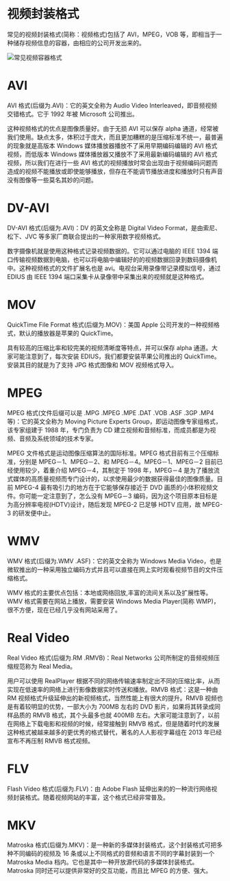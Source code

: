 # 视频封装格式

常见的视频封装格式(简称：视频格式)包括了 AVI，MPEG，VOB 等，即相当于一种储存视频信息的容器，由相应的公司开发出来的。

![常见视频容器格式](https://user-images.githubusercontent.com/5803001/47571490-3e9ced80-d96b-11e8-97ec-f1fd8af219e2.png)

# AVI

AVI 格式(后缀为.AVI)：它的英文全称为 Audio Video Interleaved，即音频视频交错格式。它于 1992 年被 Microsoft 公司推出。

这种视频格式的优点是图像质量好。由于无损 AVI 可以保存 alpha 通道，经常被我们使用。缺点太多，体积过于庞大，而且更加糟糕的是压缩标准不统一，最普遍的现象就是高版本 Windows 媒体播放器播放不了采用早期编码编辑的 AVI 格式视频，而低版本 Windows 媒体播放器又播放不了采用最新编码编辑的 AVI 格式视频，所以我们在进行一些 AVI 格式的视频播放时常会出现由于视频编码问题而造成的视频不能播放或即使能够播放，但存在不能调节播放进度和播放时只有声音没有图像等一些莫名其妙的问题。

# DV-AVI

DV-AVI 格式(后缀为.AVI)：DV 的英文全称是 Digital Video Format，是由索尼、松下、JVC 等多家厂商联合提出的一种家用数字视频格式。

数字摄像机就是使用这种格式记录视频数据的。它可以通过电脑的 IEEE 1394 端口传输视频数据到电脑，也可以将电脑中编辑好的的视频数据回录到数码摄像机中。这种视频格式的文件扩展名也是 avi。电视台采用录像带记录模拟信号，通过 EDIUS 由 IEEE 1394 端口采集卡从录像带中采集出来的视频就是这种格式。

# MOV

QuickTime File Format 格式(后缀为.MOV)：美国 Apple 公司开发的一种视频格式，默认的播放器是苹果的 QuickTime。

具有较高的压缩比率和较完美的视频清晰度等特点，并可以保存 alpha 通道。大家可能注意到了，每次安装 EDIUS，我们都要安装苹果公司推出的 QuickTime。安装其目的就是为了支持 JPG 格式图像和 MOV 视频格式导入。

# MPEG

MPEG 格式(文件后缀可以是 .MPG .MPEG .MPE .DAT .VOB .ASF .3GP .MP4 等)：它的英文全称为 Moving Picture Experts Group，即运动图像专家组格式，该专家组建于 1988 年，专门负责为 CD 建立视频和音频标准，而成员都是为视频、音频及系统领域的技术专家。

MPEG 文件格式是运动图像压缩算法的国际标准。MPEG 格式目前有三个压缩标准，分别是 MPEG－1、MPEG－2、和 MPEG－4。MPEG－1、MPEG－2 目前已经使用较少，着重介绍 MPEG－4，其制定于 1998 年，MPEG－4 是为了播放流式媒体的高质量视频而专门设计的，以求使用最少的数据获得最佳的图像质量。目前 MPEG-4 最有吸引力的地方在于它能够保存接近于 DVD 画质的小体积视频文件。你可能一定注意到了，怎么没有 MPEG－3 编码，因为这个项目原本目标是为高分辨率电视(HDTV)设计，随后发现 MPEG-2 已足够 HDTV 应用，故 MPEG-3 的研发便中止。

# WMV

WMV 格式(后缀为.WMV .ASF)：它的英文全称为 Windows Media Video，也是微软推出的一种采用独立编码方式并且可以直接在网上实时观看视频节目的文件压缩格式。

WMV 格式的主要优点包括：本地或网络回放,丰富的流间关系以及扩展性等。WMV 格式需要在网站上播放，需要安装 Windows Media Player(简称 WMP)，很不方便，现在已经几乎没有网站采用了。

# Real Video

Real Video 格式(后缀为.RM .RMVB)：Real Networks 公司所制定的音频视频压缩规范称为 Real Media。

用户可以使用 RealPlayer 根据不同的网络传输速率制定出不同的压缩比率，从而实现在低速率的网络上进行影像数据实时传送和播放。RMVB 格式：这是一种由 RM 视频格式升级延伸出的新视频格式，当然性能上有很大的提升。RMVB 视频也是有着较明显的优势，一部大小为 700MB 左右的 DVD 影片，如果将其转录成同样品质的 RMVB 格式，其个头最多也就 400MB 左右。大家可能注意到了，以前在网络上下载电影和视频的时候，经常接触到 RMVB 格式，但是随着时代的发展这种格式被越来越多的更优秀的格式替代，著名的人人影视字幕组在 2013 年已经宣布不再压制 RMVB 格式视频。

# FLV

Flash Video 格式(后缀为.FLV)：由 Adobe Flash 延伸出来的的一种流行网络视频封装格式。随着视频网站的丰富，这个格式已经非常普及。

# MKV

Matroska 格式(后缀为.MKV)：是一种新的多媒体封装格式，这个封装格式可把多种不同编码的视频及 16 条或以上不同格式的音频和语言不同的字幕封装到一个 Matroska Media 档内。它也是其中一种开放源代码的多媒体封装格式。Matroska 同时还可以提供非常好的交互功能，而且比 MPEG 的方便、强大。
